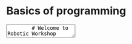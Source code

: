 # Basics of programming

<div class="reveal deck1">
  <div class="slides">
    <section data-markdown>
      <textarea data-template>
        # Welcome to Robotic Workshop
        by Sunway University, Faculty of Engineering and Technology
        ---
        # Basics of programming
        ---
        ## Contents
        1. What is Programming?
        2. Introduction to Computational Thinking
        3. Why should I learn Programming?
        ---
        # What is Programming?
        ---
        ## What is Programming?
        * Some may call it Coding (interchangeable), but some may disagree...
        * In layman terms:
        > Programming allows you to "instruct" a "computer" to perform a task
        ---
        > Programming allows you to "instruct" a "computer" to perform a task
        ### Instruct
        Computers are good followers. It will do everything you provide as instructions...
        ---
        > Programming allows you to "instruct" a "computer" to perform a task
       
        ### Instruct
        Computers are good followers. It will do everything you provide as instructions...

        ...even the wrong ones...

        <img src="../img/basics-instructions.png" style="height:200px;position:absolute;right:-20px;bottom:-150px"/>
        ---
        > Programming allows you to "instruct" a "computer" to perform a task
        
        ### Computer

        A computer is not just your PC or notebook. 

        Even your smartphone, your smart TV and your fitbit are some kind of computers.

        <img src="../img/basics-computer.png" style="height:200px;position:absolute;right:-20px;bottom:-200px"/>
        ---

        ### Actually....

        Programming is like "talking" to a computer - you want the computer to understand your words or instructions.

        ---

        ### Actually....

        Programming is like "talking" to a computer - you want the computer to understand your words or instructions.
        
        and that's why we use a "programming langauge" to instruct the computers...

        ---
        ## Why do I want to instruct a computer a.k.a programming?

        ---

        ## If we want the computer to complete a task, how should we instruct it with programming?

        * Think and plan what you want to achieve with the code
        * Break it down to smaller steps
        * Tackle the steps one at a time (write snippets of code and test!)

        ---
        # Robot Systems
        ---
        ## Conceptual Structure

        <img src="../img/basics-PIC1.png" alt="Robot Conceptual Structure" style="height:400px"/>

        The conceptual structure and essential six parts of all robot systems.
        ---
        ## Examples

        <div style="display:flex;align-items:center">
        <img src="../img/basics-PIC2.png" alt="Robot Systems Examples" style="height:500px"/>
        <p style="font-size:smaller;text-align:justify;margin-left:1ex">An example of different robot systems and how they can be structured in a common way. The diagrams reflect the relative importance of each part through its size and degree of detail.</p>
        </div>
        ---
        ## Robot Manipulators

        <img src="../img/basics-PIC3.png" alt="Robot Conceptual Structure" style="height:400px"/>

        Examples of robot manipulators
        ---
        ## Mobile Robots

        <img src="../img/basics-PIC4.png" alt="Robot Conceptual Structure" style="height:400px"/>

        Examples of mobile robots
        ---
        ## Mobile Manipulators

        <img src="../img/basics-PIC5.png" alt="Robot Conceptual Structure" style="height:400px"/>

        Examples of mobile manipulators
        ---
        ### In today's workshop

        We will learn how to instruct a mini-computer using simple instructions you and I can pick up quickly
        ---
        ## Introducing - Arduino

        <img alt="Arduino" src="../img/basics-arduino.jpeg" style="height:500px"/>
        ---
        ## Arduino

        * Arduino is made up of both hardware and software. 
        * The Arduino board is a printed circuit board (PCB) designed to use a microcontroller chip as well as other input and outputs. 
        ---
        ## Microcontroller

        * You can think it as the brain of your device
        * it is responsible to execute the instructions you have written to complete a task
        * Examples will be shown later in the tutorials
        
        ---
        ### Programming on an Arduino device

        You will need to 
        * learn some common language understood by the Arduino platform
        * learn to write down the instructions in the right sequence
        * test the written code to see whether the code works 

        ---

        ### Getting prepared to program on an Arduino device

        * Get familiar with the Arduino IDE (Integrated Development Environment)
        * Understand the features of the Arduino board
        * Be ready to make mistakes and start all over again
        * Stay curious and explore!

        ---

        # Are you READY?
      </textarea>
    </section>
  </div>
</div>
!!! info inline end ""
    <kbd>F</kbd> for fullscreen &middot;
    <kbd>O</kbd> for overview
